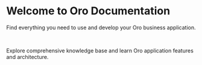 # Welcome to Oro Documentation

Find everything you need to use and develop your Oro business application.

<br/>

Explore comprehensive knowledge base and learn Oro application features and architecture.

